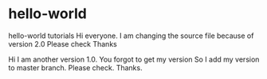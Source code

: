 # hello-world
hello-world tutorials
Hi everyone. I am changing the source file because of version 2.0
Please check Thanks

Hi I am another version 1.0.
You forgot to get my version 
So I add my version to master branch. Please check. Thanks.
